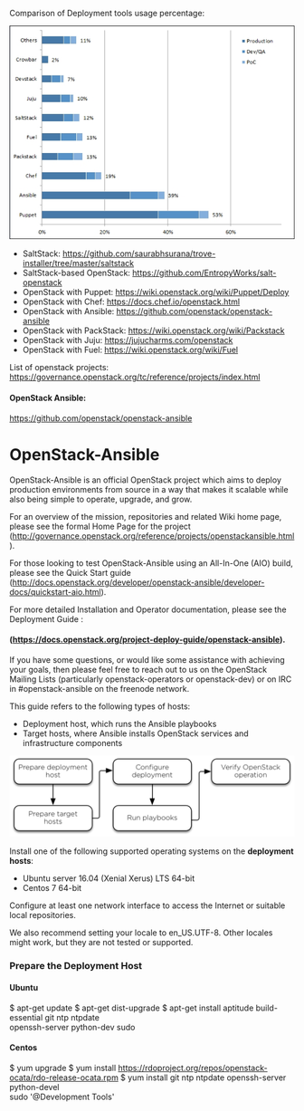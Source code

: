 Comparison of Deployment tools usage percentage:

![Alt text](images/tools-usage.png?raw=true "Tools Usage")

- SaltStack: https://github.com/saurabhsurana/trove-installer/tree/master/saltstack
- SaltStack-based OpenStack: https://github.com/EntropyWorks/salt-openstack
- OpenStack with Puppet: https://wiki.openstack.org/wiki/Puppet/Deploy
- OpenStack with Chef: https://docs.chef.io/openstack.html
- OpenStack with Ansible: https://github.com/openstack/openstack-ansible
- OpenStack with PackStack: https://wiki.openstack.org/wiki/Packstack
- OpenStack with Juju: https://jujucharms.com/openstack
- OpenStack with Fuel: https://wiki.openstack.org/wiki/Fuel

List of openstack projects:
https://governance.openstack.org/tc/reference/projects/index.html

#### OpenStack Ansible:
https://github.com/openstack/openstack-ansible

# OpenStack-Ansible

OpenStack-Ansible is an official OpenStack project which aims to deploy production environments from source in a way that makes it scalable while also being simple to operate, upgrade, and grow.

For an overview of the mission, repositories and related Wiki home page, please see the formal Home Page for the project (http://governance.openstack.org/reference/projects/openstackansible.html).

For those looking to test OpenStack-Ansible using an All-In-One (AIO) build, please see the Quick Start guide (http://docs.openstack.org/developer/openstack-ansible/developer-docs/quickstart-aio.html).

For more detailed Installation and Operator documentation, please see the Deployment Guide :
#### (https://docs.openstack.org/project-deploy-guide/openstack-ansible).

If you have some questions, or would like some assistance with achieving your goals, then please feel free to reach out to us on the OpenStack Mailing Lists (particularly openstack-operators or openstack-dev) or on IRC in #openstack-ansible on the freenode network.

This guide refers to the following types of hosts:

- Deployment host, which runs the Ansible playbooks
- Target hosts, where Ansible installs OpenStack services and infrastructure components

![Alt text](images/process.png?raw=true "Deployment Process")

Install one of the following supported operating systems on the **deployment hosts**:

- Ubuntu server 16.04 (Xenial Xerus) LTS 64-bit
- Centos 7 64-bit

Configure at least one network interface to access the Internet or suitable local repositories.

We also recommend setting your locale to en_US.UTF-8. Other locales might work, but they are not tested or supported.


### Prepare the Deployment Host

#### Ubuntu
$ apt-get update
$ apt-get dist-upgrade
$ apt-get install aptitude build-essential git ntp ntpdate \
  openssh-server python-dev sudo



#### Centos 
$ yum upgrade
$ yum install https://rdoproject.org/repos/openstack-ocata/rdo-release-ocata.rpm
$ yum install git ntp ntpdate openssh-server python-devel \
  sudo '@Development Tools'
